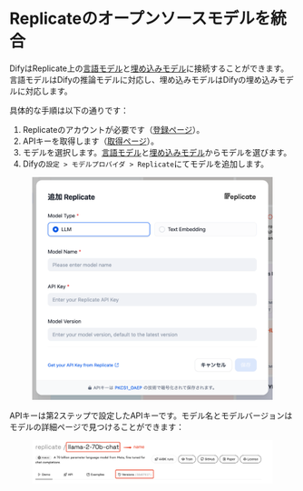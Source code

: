 # Replicateのオープンソースモデルを統合

DifyはReplicate上の[言語モデル](https://replicate.com/collections/language-models)と[埋め込みモデル](https://replicate.com/collections/embedding-models)に接続することができます。言語モデルはDifyの推論モデルに対応し、埋め込みモデルはDifyの埋め込みモデルに対応します。

具体的な手順は以下の通りです：

1. Replicateのアカウントが必要です（[登録ページ](https://replicate.com/signin?next=/docs)）。
2. APIキーを取得します（[取得ページ](https://replicate.com/account/api-tokens)）。
3. モデルを選択します。[言語モデル](https://replicate.com/collections/language-models)と[埋め込みモデル](https://replicate.com/collections/embedding-models)からモデルを選びます。
4. Difyの`設定 > モデルプロバイダ > Replicate`にてモデルを追加します。

<figure><img src="../../.gitbook/assets/jp-replicate-model.png" alt=""><figcaption></figcaption></figure>

APIキーは第2ステップで設定したAPIキーです。モデル名とモデルバージョンはモデルの詳細ページで見つけることができます：

<figure><img src="../../.gitbook/assets/image (5) (1) (1) (1) (1).png" alt=""><figcaption></figcaption></figure>
